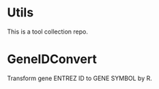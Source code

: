 # Utils
This is a tool collection repo.

# GeneIDConvert
Transform gene ENTREZ ID to GENE SYMBOL by R.
